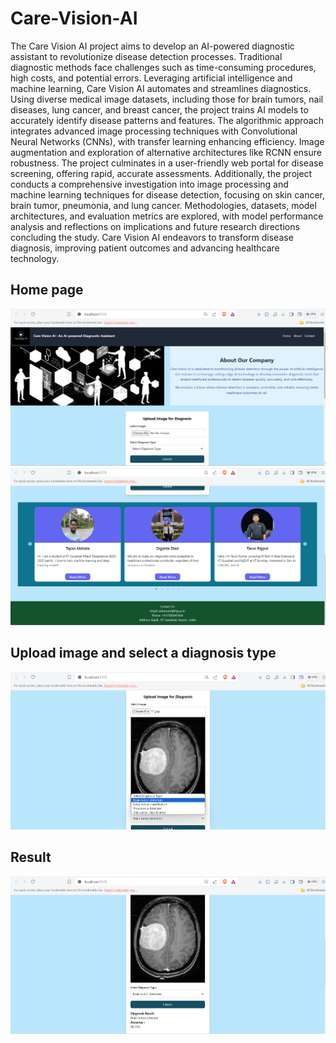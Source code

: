 # Care-Vision-AI
 The Care Vision AI project aims to develop an AI-powered diagnostic assistant to revolutionize
disease detection processes. Traditional diagnostic methods face challenges such as time-consuming
procedures, high costs, and potential errors. Leveraging artificial intelligence and machine learning,
Care Vision AI automates and streamlines diagnostics. Using diverse medical image datasets, including those for brain tumors, nail diseases, lung cancer, and breast cancer, the project trains AI
models to accurately identify disease patterns and features. The algorithmic approach integrates
advanced image processing techniques with Convolutional Neural Networks (CNNs), with transfer
learning enhancing efficiency. Image augmentation and exploration of alternative architectures like
RCNN ensure robustness. The project culminates in a user-friendly web portal for disease screening,
offering rapid, accurate assessments. Additionally, the project conducts a comprehensive investigation into image processing and machine learning techniques for disease detection, focusing on skin
cancer, brain tumor, pneumonia, and lung cancer. Methodologies, datasets, model architectures,
and evaluation metrics are explored, with model performance analysis and reflections on implications and future research directions concluding the study. Care Vision AI endeavors to transform
disease diagnosis, improving patient outcomes and advancing healthcare technology.


## Home page
![home page](Screenshorts/Screenshot%202024-05-08%20232818.png)
![home page](Screenshorts/Screenshot%202024-05-08%20232846.png)

## Upload image and select a diagnosis type
![upload image](Screenshorts/Screenshot%202024-05-08%20232959.png)
## Result
![result](Screenshorts/Screenshot%202024-05-08%20233025.png)




